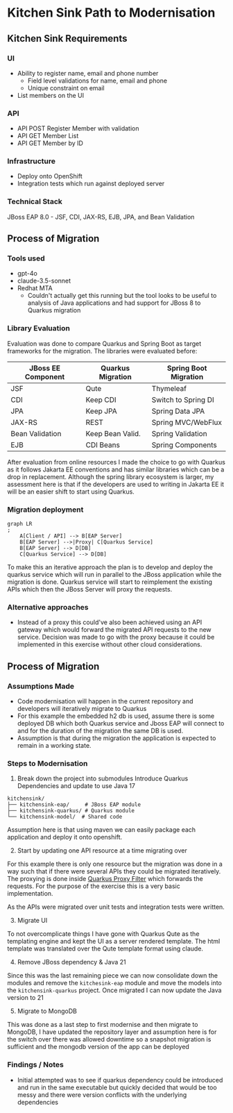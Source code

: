 # Kitchen Sink Path to Modernisation

## Kitchen Sink Requirements

### UI

- Ability to register name, email and phone number
    - Field level validations for name, email and phone
    - Unique constraint on email
- List members on the UI

### API

- API POST Register Member with validation
- API GET Member List
- API GET Member by ID

### Infrastructure

- Deploy onto OpenShift
- Integration tests which run against deployed server

### Technical Stack

JBoss EAP 8.0 - JSF, CDI, JAX-RS, EJB, JPA, and Bean Validation

## Process of Migration

### Tools used

- gpt-4o
- claude-3.5-sonnet
- Redhat MTA
    - Couldn't actually get this running but the tool looks to be useful to analysis of Java applications and had
      support
      for JBoss 8 to Quarkus migration

### Library Evaluation

Evaluation was done to compare Quarkus and Spring Boot as target frameworks
for the migration. The libraries were evaluated before:

| JBoss EE Component | Quarkus Migration | Spring Boot Migration |
|--------------------|-------------------|-----------------------|
| JSF                | Qute              | Thymeleaf             |
| CDI                | Keep CDI          | Switch to Spring DI   |
| JPA                | Keep JPA          | Spring Data JPA       |
| JAX-RS             | REST              | Spring MVC/WebFlux    |
| Bean Validation    | Keep Bean Valid.  | Spring Validation     |
| EJB                | CDI Beans         | Spring Components     |

After evaluation from online resources I made the choice to go with Quarkus as it follows Jakarta EE conventions
and has similar libraries which can be a drop in replacement. Although the spring library ecosystem
is larger, my assessment here is that if the developers are used to writing in Jakarta EE it will be an easier shift
to start using Quarkus.

### Migration deployment

```mermaid
graph LR
;
    A[Client / API] --> B[EAP Server]
    B[EAP Server] -->|Proxy| C[Quarkus Service]
    B[EAP Server] --> D[DB]
    C[Quarkus Service] --> D[DB]
```

To make this an iterative approach the plan is to develop and deploy the quarkus service which will run in parallel to
the JBoss application while the migration is done. Quarkus service will start to reimplement the existing APIs which
then the JBoss Server will proxy the requests.

### Alternative approaches

- Instead of a proxy this could've also been achieved using an API gateway which would forward the migrated API requests
  to the new service. Decision was made to go with the proxy because it could be implemented in this exercise without
  other cloud considerations.

## Process of Migration

### Assumptions Made

- Code modernisation will happen in the current repository and developers will iteratively migrate to Quarkus
- For this example the embedded h2 db is used, assume there is some deployed DB which both Quarkus service and Jboss EAP
  will connect to and for the duration of the migration the same DB is used.
- Assumption is that during the migration the application is expected to remain in a working state.

### Steps to Modernisation

1. Break down the project into submodules Introduce Quarkus Dependencies and update to use Java 17

```
kitchensink/
├── kitchensink-eap/     # JBoss EAP module
├── kitchensink-quarkus/ # Quarkus module
└── kitchensink-model/  # Shared code
```

Assumption here is that using maven we can easily package each application and deploy it onto openshift.

2. Start by updating one API resource at a time migrating over

For this example there is only one resource but the migration was done in a way such that if there were several APIs
they could be migrated iteratively. The proxying is done inside
[Quarkus Proxy Filter](kitchensink-eap/src/main/java/com/example/proxy/QuarkusProxyFilter.java) which forwards the
requests.
For the purpose of the exercise this is a very basic implementation.

As the APIs were migrated over unit tests and integration tests were written.

3. Migrate UI

To not overcomplicate things I have gone with Quarkus Qute as the templating engine and kept the UI as a server rendered
template. The html template was translated over the Qute template format using claude.

4. Remove JBoss dependency & Java 21

Since this was the last remaining piece we can now consolidate down the modules and remove the `kitchesink-eap` module
and move the models into the `kitchensink-quarkus` project. Once migrated I can now update the Java version to 21

5. Migrate to MongoDB

This was done as a last step to first modernise and then migrate to MongoDB, I have updated the repository layer and
assumption here is for the switch over there was allowed downtime so a snapshot migration is sufficient and the mongodb
version of the app can be deployed

### Findings / Notes

- Initial attempted was to see if quarkus dependency could be introduced and run in the same executable but quickly
  decided that would be too messy and there were version conflicts with the underlying dependencies


